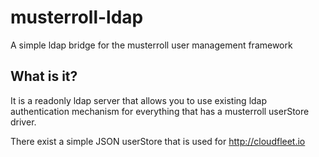 musterroll-ldap
===============

A simple ldap bridge for the musterroll user management framework

## What is it?

It is a readonly ldap server that allows you to use existing ldap 
authentication mechanism for everything that has a musterroll userStore driver.

There exist a simple JSON userStore that is used for http://cloudfleet.io

